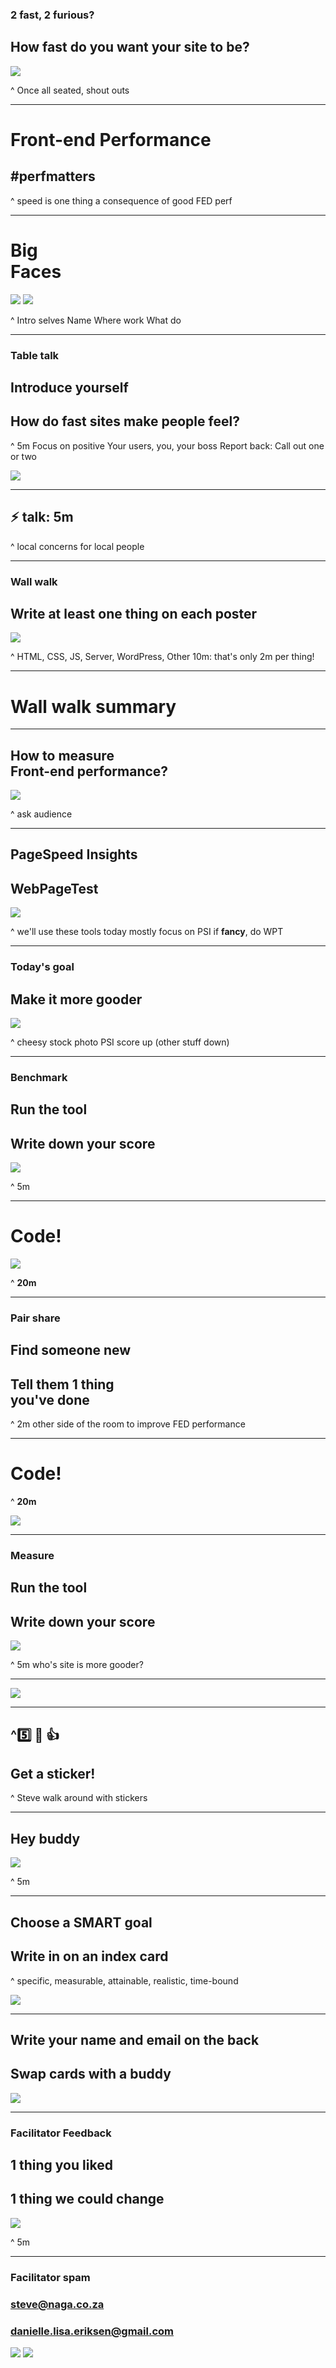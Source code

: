 <!--
PDF made using http://www.decksetapp.com/
Fira Theme
Purple background
-->

### **2 fast, 2 furious?**

## How fast do you want your site to be?

![](img/fast.jpg)

^ Once all seated, shout outs

---

# Front-end Performance
## **#perfmatters**

^ speed is one thing
a consequence of good FED perf

---

# Big<br>Faces

![](img/dani.jpg) ![](img/steve.jpg)

^ Intro selves
Name
Where work
What do

---

### **Table talk**

## Introduce yourself
## How do fast sites make people feel?

^ 5m
Focus on positive
Your users, you, your boss
Report back: Call out one or two

![](img/discussion.jpg)

---

## :zap: talk:  5m

^ local concerns for local people

---

### **Wall walk**

## Write at least one thing on each poster

![](img/posters.jpg)

^ HTML, CSS, JS, Server, WordPress, Other
10m: that's only 2m per thing!

---

# **Wall walk** summary

---

## How to measure<br>Front-end performance?

![](img/speedcurve.jpg)

^ ask audience

---

## PageSpeed Insights
## WebPageTest

![](img/tools.jpg)

^ we'll use these tools today
mostly focus on PSI
if **fancy**, do WPT

---

### **Today's goal**
## Make it more gooder

![](img/chart-up.jpg)

^ cheesy stock photo
PSI score up (other stuff down)

---

### **Benchmark**

## Run the tool
## Write down your score

![](img/stopwatch.jpg)

^ 5m

---

# **Code!**

![](img/fed-code-1.jpg)

^ **20m**

---

### **Pair share**

## Find someone new
## Tell them 1 thing<br>you've done

^ 2m
other side of the room
to improve FED performance

---

# **Code!**

^ **20m**

![](img/fed-code-2.png)

---

### **Measure**

## Run the tool
## Write down your score

![](img/stopwatch.jpg)

^ 5m
who's site is more gooder?

---

![](img/thumbs-up.gif)

---

## **^**:five: :clap: :thumbsup:
## Get a sticker!

^ Steve walk around with stickers

---

## **Hey buddy**

![](img/buddies.png)

^ 5m

---

## Choose a SMART goal
## Write in on an index card

^ specific, measurable, attainable, realistic, time-bound

![](img/card.jpg)

---

## Write your name and email on the back
## Swap cards with a buddy

![](img/card-swap.png)

---

### **Facilitator Feedback**

## 1 thing you liked
## 1 thing we could change

![](img/feedback.jpg)

^ 5m

---

### Facilitator spam

### steve@naga.co.za
### danielle.lisa.eriksen@gmail.com

![](img/dani.jpg) ![](img/steve.jpg)
